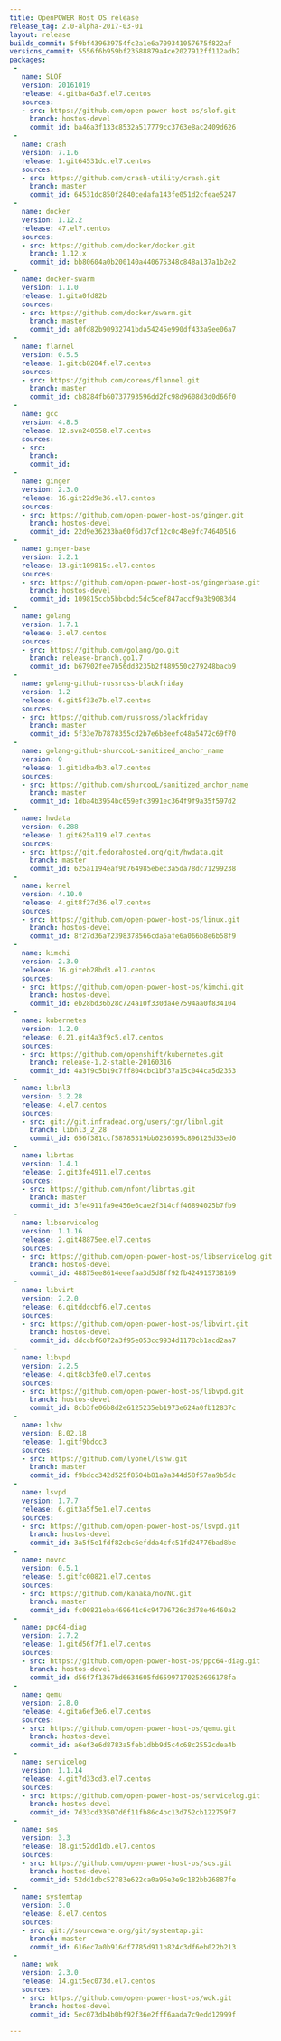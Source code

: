 ```yaml
---
title: OpenPOWER Host OS release
release_tag: 2.0-alpha-2017-03-01
layout: release
builds_commit: 5f9bf439639754fc2a1e6a709341057675f822af
versions_commit: 5556f6b959bf23588879a4ce2027912ff112adb2
packages:
 -
   name: SLOF
   version: 20161019
   release: 4.gitba46a3f.el7.centos
   sources:
   - src: https://github.com/open-power-host-os/slof.git
     branch: hostos-devel
     commit_id: ba46a3f133c8532a517779cc3763e8ac2409d626
 -
   name: crash
   version: 7.1.6
   release: 1.git64531dc.el7.centos
   sources:
   - src: https://github.com/crash-utility/crash.git
     branch: master
     commit_id: 64531dc850f2840cedafa143fe051d2cfeae5247
 -
   name: docker
   version: 1.12.2
   release: 47.el7.centos
   sources:
   - src: https://github.com/docker/docker.git
     branch: 1.12.x
     commit_id: bb80604a0b200140a440675348c848a137a1b2e2
 -
   name: docker-swarm
   version: 1.1.0
   release: 1.gita0fd82b
   sources:
   - src: https://github.com/docker/swarm.git
     branch: master
     commit_id: a0fd82b90932741bda54245e990df433a9ee06a7
 -
   name: flannel
   version: 0.5.5
   release: 1.gitcb8284f.el7.centos
   sources:
   - src: https://github.com/coreos/flannel.git
     branch: master
     commit_id: cb8284fb60737793596dd2fc98d9608d3d0d66f0
 -
   name: gcc
   version: 4.8.5
   release: 12.svn240558.el7.centos
   sources:
   - src: 
     branch: 
     commit_id: 
 -
   name: ginger
   version: 2.3.0
   release: 16.git22d9e36.el7.centos
   sources:
   - src: https://github.com/open-power-host-os/ginger.git
     branch: hostos-devel
     commit_id: 22d9e36233ba60f6d37cf12c0c48e9fc74640516
 -
   name: ginger-base
   version: 2.2.1
   release: 13.git109815c.el7.centos
   sources:
   - src: https://github.com/open-power-host-os/gingerbase.git
     branch: hostos-devel
     commit_id: 109815ccb5bbcbdc5dc5cef847accf9a3b9083d4
 -
   name: golang
   version: 1.7.1
   release: 3.el7.centos
   sources:
   - src: https://github.com/golang/go.git
     branch: release-branch.go1.7
     commit_id: b67902fee7b56dd3235b2f489550c279248bacb9
 -
   name: golang-github-russross-blackfriday
   version: 1.2
   release: 6.git5f33e7b.el7.centos
   sources:
   - src: https://github.com/russross/blackfriday
     branch: master
     commit_id: 5f33e7b7878355cd2b7e6b8eefc48a5472c69f70
 -
   name: golang-github-shurcooL-sanitized_anchor_name
   version: 0
   release: 1.git1dba4b3.el7.centos
   sources:
   - src: https://github.com/shurcooL/sanitized_anchor_name
     branch: master
     commit_id: 1dba4b3954bc059efc3991ec364f9f9a35f597d2
 -
   name: hwdata
   version: 0.288
   release: 1.git625a119.el7.centos
   sources:
   - src: https://git.fedorahosted.org/git/hwdata.git
     branch: master
     commit_id: 625a1194eaf9b764985ebec3a5da78dc71299238
 -
   name: kernel
   version: 4.10.0
   release: 4.git8f27d36.el7.centos
   sources:
   - src: https://github.com/open-power-host-os/linux.git
     branch: hostos-devel
     commit_id: 8f27d36a72398378566cda5afe6a066b8e6b58f9
 -
   name: kimchi
   version: 2.3.0
   release: 16.giteb28bd3.el7.centos
   sources:
   - src: https://github.com/open-power-host-os/kimchi.git
     branch: hostos-devel
     commit_id: eb28bd36b28c724a10f330da4e7594aa0f834104
 -
   name: kubernetes
   version: 1.2.0
   release: 0.21.git4a3f9c5.el7.centos
   sources:
   - src: https://github.com/openshift/kubernetes.git
     branch: release-1.2-stable-20160316
     commit_id: 4a3f9c5b19c7ff804cbc1bf37a15c044ca5d2353
 -
   name: libnl3
   version: 3.2.28
   release: 4.el7.centos
   sources:
   - src: git://git.infradead.org/users/tgr/libnl.git
     branch: libnl3_2_28
     commit_id: 656f381ccf58785319bb0236595c896125d33ed0
 -
   name: librtas
   version: 1.4.1
   release: 2.git3fe4911.el7.centos
   sources:
   - src: https://github.com/nfont/librtas.git
     branch: master
     commit_id: 3fe4911fa9e456e6cae2f314cff46894025b7fb9
 -
   name: libservicelog
   version: 1.1.16
   release: 2.git48875ee.el7.centos
   sources:
   - src: https://github.com/open-power-host-os/libservicelog.git
     branch: hostos-devel
     commit_id: 48875ee8614eeefaa3d5d8ff92fb424915738169
 -
   name: libvirt
   version: 2.2.0
   release: 6.gitddccbf6.el7.centos
   sources:
   - src: https://github.com/open-power-host-os/libvirt.git
     branch: hostos-devel
     commit_id: ddccbf6072a3f95e053cc9934d1178cb1acd2aa7
 -
   name: libvpd
   version: 2.2.5
   release: 4.git8cb3fe0.el7.centos
   sources:
   - src: https://github.com/open-power-host-os/libvpd.git
     branch: hostos-devel
     commit_id: 8cb3fe06b8d2e6125235eb1973e624a0fb12837c
 -
   name: lshw
   version: B.02.18
   release: 1.gitf9bdcc3
   sources:
   - src: https://github.com/lyonel/lshw.git
     branch: master
     commit_id: f9bdcc342d525f8504b81a9a344d58f57aa9b5dc
 -
   name: lsvpd
   version: 1.7.7
   release: 6.git3a5f5e1.el7.centos
   sources:
   - src: https://github.com/open-power-host-os/lsvpd.git
     branch: hostos-devel
     commit_id: 3a5f5e1fdf82ebc6efdda4cfc51fd24776bad8be
 -
   name: novnc
   version: 0.5.1
   release: 5.gitfc00821.el7.centos
   sources:
   - src: https://github.com/kanaka/noVNC.git
     branch: master
     commit_id: fc00821eba469641c6c94706726c3d78e46460a2
 -
   name: ppc64-diag
   version: 2.7.2
   release: 1.gitd56f7f1.el7.centos
   sources:
   - src: https://github.com/open-power-host-os/ppc64-diag.git
     branch: hostos-devel
     commit_id: d56f7f1367bd6634605fd65997170252696178fa
 -
   name: qemu
   version: 2.8.0
   release: 4.gita6ef3e6.el7.centos
   sources:
   - src: https://github.com/open-power-host-os/qemu.git
     branch: hostos-devel
     commit_id: a6ef3e6d8783a5feb1dbb9d5c4c68c2552cdea4b
 -
   name: servicelog
   version: 1.1.14
   release: 4.git7d33cd3.el7.centos
   sources:
   - src: https://github.com/open-power-host-os/servicelog.git
     branch: hostos-devel
     commit_id: 7d33cd33507d6f11fb86c4bc13d752cb122759f7
 -
   name: sos
   version: 3.3
   release: 18.git52dd1db.el7.centos
   sources:
   - src: https://github.com/open-power-host-os/sos.git
     branch: hostos-devel
     commit_id: 52dd1dbc52783e622ca0a96e3e9c182bb26887fe
 -
   name: systemtap
   version: 3.0
   release: 8.el7.centos
   sources:
   - src: git://sourceware.org/git/systemtap.git
     branch: master
     commit_id: 616ec7a0b916df7785d911b824c3df6eb022b213
 -
   name: wok
   version: 2.3.0
   release: 14.git5ec073d.el7.centos
   sources:
   - src: https://github.com/open-power-host-os/wok.git
     branch: hostos-devel
     commit_id: 5ec073db4b0bf92f36e2fff6aada7c9edd12999f

---
```

